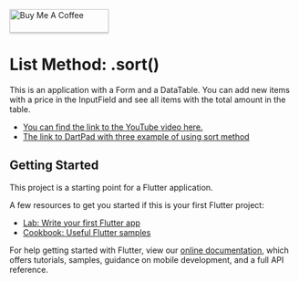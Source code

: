<a href="https://www.buymeacoffee.com/FlutterExp" target="_blank"><img src="https://www.buymeacoffee.com/assets/img/custom_images/orange_img.png" alt="Buy Me A Coffee" style="height: 41px !important;width: 174px !important;box-shadow: 0px 3px 2px 0px rgba(190, 190, 190, 0.5) !important;-webkit-box-shadow: 0px 3px 2px 0px rgba(190, 190, 190, 0.5) !important;" ></a>

# List Method: .sort()

This is an application with a Form and a DataTable. You can add new items with a price in the InputField and see all items with the total amount in the table.
- [You can find the link to the YouTube video here.](https://youtu.be/6-j5mF792M4)
- [The link to DartPad with three example of using sort method](https://dartpad.dev/566951631a731bfa1e0cf51d775447e8)

## Getting Started

This project is a starting point for a Flutter application.

A few resources to get you started if this is your first Flutter project:

- [Lab: Write your first Flutter app](https://flutter.dev/docs/get-started/codelab)
- [Cookbook: Useful Flutter samples](https://flutter.dev/docs/cookbook)

For help getting started with Flutter, view our
[online documentation](https://flutter.dev/docs), which offers tutorials,
samples, guidance on mobile development, and a full API reference.
